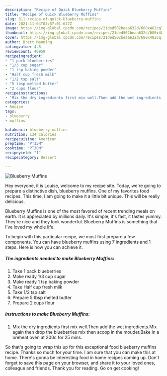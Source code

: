 ```yaml
---
description: "Recipe of Quick Blueberry Muffins"
title: "Recipe of Quick Blueberry Muffins"
slug: 811-recipe-of-quick-blueberry-muffins
date: 2021-11-04T03:57:01.647Z
image: https://img-global.cpcdn.com/recipes/21ded502beaa632d/680x482cq70/blueberry-muffins-recipe-main-photo.jpg
thumbnail: https://img-global.cpcdn.com/recipes/21ded502beaa632d/680x482cq70/blueberry-muffins-recipe-main-photo.jpg
cover: https://img-global.cpcdn.com/recipes/21ded502beaa632d/680x482cq70/blueberry-muffins-recipe-main-photo.jpg
author: Brett Manning
ratingvalue: 4.8
reviewcount: 40959
recipeingredient:
- "1 pack blueberries"
- "1/3 cup sugar"
- "1 tsp baking powder"
- "Half cup fresh milk"
- "1/2 tsp salt"
- "5 tbsp melted butter"
- "2 cups flour"
recipeinstructions:
- "Mix the dry ingredients first mix well.Then add the wet ingredients.Mix again then drop the blueberries mix then scoop in the mouder.Bake in a oreheat oven at 200c for 25 mins."
categories:
- Recipe
tags:
- blueberry
- muffins

katakunci: blueberry muffins 
nutrition: 134 calories
recipecuisine: American
preptime: "PT15M"
cooktime: "PT30M"
recipeyield: "1"
recipecategory: Dessert

---
```



![Blueberry Muffins](https://img-global.cpcdn.com/recipes/21ded502beaa632d/680x482cq70/blueberry-muffins-recipe-main-photo.jpg)

Hey everyone, it is Louise, welcome to my recipe site. Today, we're going to prepare a distinctive dish, blueberry muffins. One of my favorites food recipes. This time, I am going to make it a little bit unique. This will be really delicious.



Blueberry Muffins is one of the most favored of recent trending meals on earth. It is appreciated by millions daily. It's simple, it's fast, it tastes yummy. They're nice and they look wonderful. Blueberry Muffins is something that I've loved my whole life.


To begin with this particular recipe, we must first prepare a few components. You can have blueberry muffins using 7 ingredients and 1 steps. Here is how you can achieve it.

<!--inarticleads1-->

##### The ingredients needed to make Blueberry Muffins:

1. Take 1 pack blueberries
1. Make ready 1/3 cup sugar
1. Make ready 1 tsp baking powder
1. Take Half cup fresh milk
1. Take 1/2 tsp salt
1. Prepare 5 tbsp melted butter
1. Prepare 2 cups flour




<!--inarticleads2-->

##### Instructions to make Blueberry Muffins:

1. Mix the dry ingredients first mix well.Then add the wet ingredients.Mix again then drop the blueberries mix then scoop in the mouder.Bake in a oreheat oven at 200c for 25 mins.




So that's going to wrap this up for this exceptional food blueberry muffins recipe. Thanks so much for your time. I am sure that you can make this at home. There's gonna be interesting food in home recipes coming up. Don't forget to save this page on your browser, and share it to your loved ones, colleague and friends. Thank you for reading. Go on get cooking!
